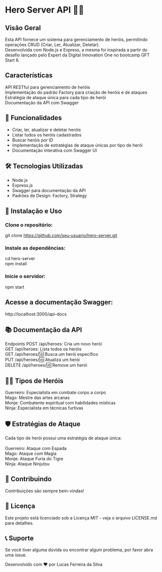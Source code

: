 # Hero Server API 🦸‍♂️
## Visão Geral
Esta API fornece um sistema para gerenciamento de heróis, permitindo operações CRUD (Criar, Ler, Atualizar, Deletar).<br>
Desenvolvida com Node.js e Express, a mesma foi inspirada a partir do desafio lançado pelo Expert da Digital Innovation One no bootcamp GFT Start 6.


## Características
API RESTful para gerenciamento de heróis<br>
Implementação do padrão Factory para criação de heróis e de ataques<br>
Estratégia de ataque única para cada tipo de herói<br>
Documentação da API com Swagger<br>

## 🌟 Funcionalidades
* Criar, ler, atualizar e deletar heróis<br>
* Listar todos os heróis cadastrados<br>
* Buscar heróis por ID<br>
* Implementação de estratégias de ataque únicas por tipo de herói<br>
* Documentação interativa com Swagger UI<br>

## 🛠️ Tecnologias Utilizadas
* Node.js<br>
* Express.js<br>
* Swagger para documentação da API<br>
* Padrões de Design: Factory, Strategy<br>

## 🚀 Instalação e Uso
### Clone o repositório:
git clone https://github.com/seu-usuario/hero-server.git

### Instale as dependências:
cd hero-server<br>
npm install

### Inicie o servidor:
npm start

## Acesse a documentação Swagger:
http://localhost:3000/api-docs

## 📚 Documentação da API
Endpoints
POST /api/heroes: Cria um novo herói<br>
GET /api/heroes: Lista todos os heróis<br>
GET /api/heroes/:id: Busca um herói específico<br>
PUT /api/heroes/:id: Atualiza um herói<br>
DELETE /api/heroes/:id: Remove um herói<br>

## 🦸‍♀️ Tipos de Heróis
Guerreiro: Especialista em combate corpo a corpo<br>
Mago: Mestre das artes arcanas<br>
Monje: Combatente espiritual com habilidades místicas<br>
Ninja: Especialista em técnicas furtivas<br>

## 🛡️ Estratégias de Ataque
Cada tipo de herói possui uma estratégia de ataque única:<br><br>
Guerreiro: Ataque com Espada<br>
Mago: Ataque com Magia<br>
Monje: Ataque Furia do Tigre<br>
Ninja: Ataque Ninjutsu<br>

## 🤝 Contribuindo
Contribuições são sempre bem-vindas!

## 📄 Licença
Este projeto está licenciado sob a Licença MIT - veja o arquivo LICENSE.md para detalhes.

## 📞 Suporte
Se você tiver alguma dúvida ou encontrar algum problema, por favor abra uma issue.

Desenvolvido com ❤️ por Lucas Ferreira da Silva